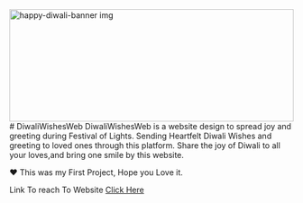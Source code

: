 <div class="col-md-12"> <!--Banner div-->
            <img src="image/happy-diwali-banner.avif" style="width: 100%;height: 200px;" alt="happy-diwali-banner img">
        </div> <!--banner div close-->
# DiwaliWishesWeb
DiwaliWishesWeb is a website design to spread joy and greeting during Festival of Lights.
Sending Heartfelt Diwali Wishes and greeting to loved ones through this platform.
Share the joy of Diwali to all your loves,and bring one smile by this website.

♥ This was my First Project, Hope you Love it.

Link To reach To Website <a href="aryanlokhande.interns-es.co.in" style="text-decoration: underline"> Click Here</a>
